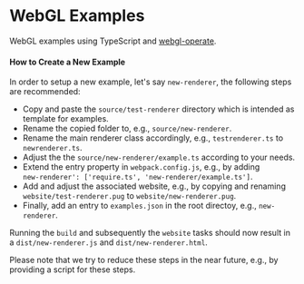 # WebGL Examples

WebGL examples using TypeScript and [webgl-operate](https://webgl-operate.org).

#### How to Create a New Example

In order to setup a new example, let's say `new-renderer`, the following steps are recommended:
* Copy and paste the `source/test-renderer` directory which is intended as template for examples.
* Rename the copied folder to, e.g., `source/new-renderer`.
* Rename the main renderer class accordingly, e.g., `testrenderer.ts` to `newrenderer.ts`.
* Adjust the the `source/new-renderer/example.ts` according to your needs.
* Extend the entry property in `webpack.config.js`, e.g., by adding <br> `new-renderer': ['require.ts', 'new-renderer/example.ts']`.
* Add and adjust the associated website, e.g., by copying and renaming <br> `website/test-renderer.pug` to `website/new-renderer.pug`.
* Finally, add an entry to `examples.json` in the root directoy, e.g., `new-renderer`.

Running the `build` and subsequently the `website` tasks should now result in a `dist/new-renderer.js` and `dist/new-renderer.html`.

Please note that we try to reduce these steps in the near future, e.g., by providing a script for these steps.
